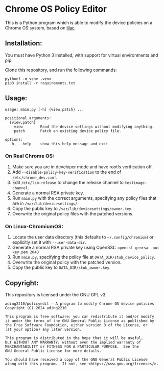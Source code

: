 # Chrome OS Policy Editor

This is a Python program which is able to modify the device policies on a Chrome OS system, based on [lilac](https://github.com/MercuryWorkshop/lilac).

## Installation:
You must have Python 3 installed, with support for virtual environments and pip.

Clone this repository, and run the following commands:
```
python3 -m venv .venv
pip3 install -r requirements.txt
```

## Usage:
```
usage: main.py [-h] {view,patch} ...

positional arguments:
  {view,patch}
    view        Read the device settings without modifying anything.
    patch       Patch an existing device policy file.

options:
  -h, --help    show this help message and exit
```

### On Real Chrome OS:
1. Make sure you are in developer mode and have rootfs verification off.
2. Add `--disable-policy-key-verification` to the end of `/etc/chrome_dev.conf`.
3. Edit `/etc/lsb-release` to change the release channel to `testimage-channel`.
4. Generate a normal RSA private key.
5. Run `main.py` with the correct arguments, specifying any policy files that are in `/var/lib/devicesettings/`.
6. Copy the public key to `/var/lib/devicesettings/owner.key`.
7. Overwrite the original policy files with the patched versions.

### On Linux-ChromiumOS:
1. Locate the user data directory (this defaults to `~/.config/chromium`) or explicitly set it with `--user-data-dir`.
2. Generate a normal RSA private key using OpenSSL: `openssl genrsa -out key.pem 2048`
3. Run `main.py`, specifying the policy file at `DATA_DIR/stub_device_policy`.
4. Overwrite the original policy with the patched version.
5. Copy the public key to `DATA_DIR/stub_owner.key`.

## Copyright:

This repository is licensed under the GNU GPL v3.

```
ading2210/policyedit - A program to modify Chrome OS device policies
Copyright (C) 2024 ading2210

This program is free software: you can redistribute it and/or modify
it under the terms of the GNU General Public License as published by
the Free Software Foundation, either version 3 of the License, or
(at your option) any later version.

This program is distributed in the hope that it will be useful,
but WITHOUT ANY WARRANTY; without even the implied warranty of
MERCHANTABILITY or FITNESS FOR A PARTICULAR PURPOSE.  See the
GNU General Public License for more details.

You should have received a copy of the GNU General Public License
along with this program.  If not, see <https://www.gnu.org/licenses/>.
```